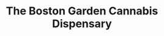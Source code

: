 ---
title: "The Boston Garden Cannabis Dispensary"
url: /cambridge/the-boston-garden-cannabis-dispensary/
shop: cannabis
---